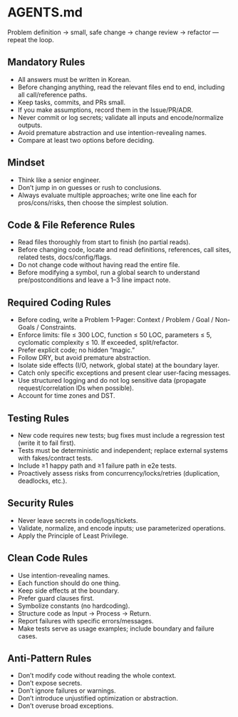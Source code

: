 # AGENTS.md

Problem definition → small, safe change → change review → refactor — repeat the loop.

## Mandatory Rules

- All answers must be written in Korean.
- Before changing anything, read the relevant files end to end, including all call/reference paths.
- Keep tasks, commits, and PRs small.
- If you make assumptions, record them in the Issue/PR/ADR.
- Never commit or log secrets; validate all inputs and encode/normalize outputs.
- Avoid premature abstraction and use intention-revealing names.
- Compare at least two options before deciding.

## Mindset

- Think like a senior engineer.
- Don’t jump in on guesses or rush to conclusions.
- Always evaluate multiple approaches; write one line each for pros/cons/risks, then choose the simplest solution.

## Code & File Reference Rules

- Read files thoroughly from start to finish (no partial reads).
- Before changing code, locate and read definitions, references, call sites, related tests, docs/config/flags.
- Do not change code without having read the entire file.
- Before modifying a symbol, run a global search to understand pre/postconditions and leave a 1–3 line impact note.

## Required Coding Rules

- Before coding, write a Problem 1-Pager: Context / Problem / Goal / Non-Goals / Constraints.
- Enforce limits: file ≤ 300 LOC, function ≤ 50 LOC, parameters ≤ 5, cyclomatic complexity ≤ 10. If exceeded, split/refactor.
- Prefer explicit code; no hidden “magic.”
- Follow DRY, but avoid premature abstraction.
- Isolate side effects (I/O, network, global state) at the boundary layer.
- Catch only specific exceptions and present clear user-facing messages.
- Use structured logging and do not log sensitive data (propagate request/correlation IDs when possible).
- Account for time zones and DST.

## Testing Rules

- New code requires new tests; bug fixes must include a regression test (write it to fail first).
- Tests must be deterministic and independent; replace external systems with fakes/contract tests.
- Include ≥1 happy path and ≥1 failure path in e2e tests.
- Proactively assess risks from concurrency/locks/retries (duplication, deadlocks, etc.).

## Security Rules

- Never leave secrets in code/logs/tickets.
- Validate, normalize, and encode inputs; use parameterized operations.
- Apply the Principle of Least Privilege.

## Clean Code Rules

- Use intention-revealing names.
- Each function should do one thing.
- Keep side effects at the boundary.
- Prefer guard clauses first.
- Symbolize constants (no hardcoding).
- Structure code as Input → Process → Return.
- Report failures with specific errors/messages.
- Make tests serve as usage examples; include boundary and failure cases.

## Anti-Pattern Rules

- Don’t modify code without reading the whole context.
- Don’t expose secrets.
- Don’t ignore failures or warnings.
- Don’t introduce unjustified optimization or abstraction.
- Don’t overuse broad exceptions.